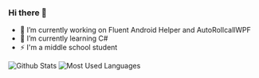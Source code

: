 ### Hi there 👋

- 🔭 I’m currently working on Fluent Android Helper and AutoRollcallWPF
- 🌱 I’m currently learning C#
- ⚡ I'm a middle school student

![Github Stats](https://github-readme-stats.vercel.app/api?username=hanning-wang&show_icons=true&theme=gruvbox&count_private=true)
![Most Used Languages](https://github-readme-stats.vercel.app/api/top-langs/?username=hanning=wang&theme=gruvbox&layout=compact)


